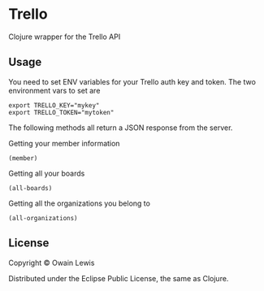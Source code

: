 # Trello

Clojure wrapper for the Trello API

## Usage

You need to set ENV variables for your Trello auth key and token. The two environment vars to set are

    export TRELLO_KEY="mykey"
    export TRELLO_TOKEN="mytoken"

The following methods all return a JSON response from the server.

Getting your member information

    (member)

Getting all your boards

    (all-boards)

Getting all the organizations you belong to

    (all-organizations)


## License

Copyright © Owain Lewis

Distributed under the Eclipse Public License, the same as Clojure.
